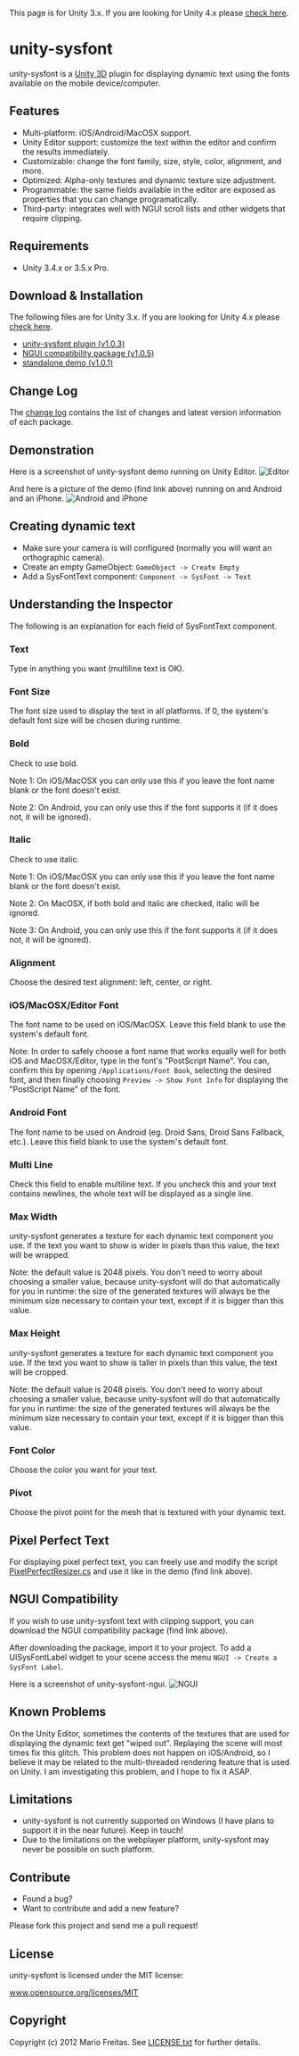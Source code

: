 This page is for Unity 3.x. If you are looking for Unity 4.x please
[check here](https://github.com/imkira/unity-sysfont/tree/unity4x).

unity-sysfont
=============

unity-sysfont is a [Unity 3D](http://unity3d.com) plugin for displaying
dynamic text using the fonts available on the mobile device/computer.

## Features

* Multi-platform: iOS/Android/MacOSX support.
* Unity Editor support: customize the text within the editor and confirm the
  results immediately.
* Customizable: change the font family, size, style, color, alignment, and more.
* Optimized: Alpha-only textures and dynamic texture size adjustment.
* Programmable: the same fields available in the editor are exposed as
  properties that you can change programatically.
* Third-party: integrates well with NGUI scroll lists and other widgets that
  require clipping.

## Requirements

* Unity 3.4.x or 3.5.x Pro.

## Download & Installation

The following files are for Unity 3.x. If you are looking for Unity 4.x please
[check here](https://github.com/imkira/unity-sysfont/tree/unity4x).

* [unity-sysfont plugin (v1.0.3)](http://dl.bintray.com/content/imkira/unity-sysfont/unity3x-core/unity-sysfont-1_0_3.unitypackage?direct)
* [NGUI compatibility package (v1.0.5)](http://dl.bintray.com/content/imkira/unity-sysfont/unity3x-ngui/unity-sysfont-ngui-1_0_5.unitypackage?direct)
* [standalone demo (v1.0.1)](http://dl.bintray.com/content/imkira/unity-sysfont/unity3x-demo/unity-sysfont-demo-1_0_1.unitypackage?direct)

## Change Log

The [change log](https://github.com/imkira/unity-sysfont/blob/master/CHANGES.md)
contains the list of changes and latest version information of each package.

## Demonstration

Here is a screenshot of unity-sysfont demo running on Unity Editor.
![Editor](http://dl.bintray.com/content/imkira/unity-sysfont/unity3x-core/screenshots/editor-1_0_2.png?direct)

And here is a picture of the demo (find link above) running on and Android and an iPhone.
![Android and iPhone](http://dl.bintray.com/content/imkira/unity-sysfont/unity3x-core/screenshots/android_iphone-1_0_2.png?direct)

## Creating dynamic text

* Make sure your camera is will configured (normally you will want an
  orthographic camera).
* Create an empty GameObject: ```GameObject -> Create Empty```
* Add a SysFontText component: ```Component -> SysFont -> Text```

## Understanding the Inspector

The following is an explanation for each field of SysFontText component.

### Text

Type in anything you want (multiline text is OK).

### Font Size

The font size used to display the text in all platforms.
If 0, the system's default font size will be chosen during runtime.

### Bold

Check to use bold.

Note 1: On iOS/MacOSX you can only use this if you leave the font name blank or
the font doesn't exist.

Note 2: On Android, you can only use this if the font supports it (if it does
not, it will be ignored).

### Italic

Check to use italic.

Note 1: On iOS/MacOSX you can only use this if you leave the font name blank or
the font doesn't exist.

Note 2: On MacOSX, if both bold and italic are checked, italic will be ignored.

Note 3: On Android, you can only use this if the font supports it (if it does
not, it will be ignored).

### Alignment

Choose the desired text alignment: left, center, or right.

### iOS/MacOSX/Editor Font

The font name to be used on iOS/MacOSX.
Leave this field blank to use the system's default font.

Note: In order to safely choose a font name that works equally well for both
iOS and MacOSX/Editor, type in the font's "PostScript Name". You can, confirm
this by opening ```/Applications/Font Book```, selecting the desired font,
and then finally choosing ```Preview -> Show Font Info``` for displaying
the "PostScript Name" of the font.

### Android Font

The font name to be used on Android (eg. Droid Sans, Droid Sans Fallback, etc.).
Leave this field blank to use the system's default font.

### Multi Line

Check this field to enable multiline text. If you uncheck this and your text
contains newlines, the whole text will be displayed as a single line.

### Max Width

unity-sysfont generates a texture for each dynamic text component you use.
If the text you want to show is wider in pixels than this value,
the text will be wrapped.

Note: the default value is 2048 pixels. You don't need to worry about
choosing a smaller value, because unity-sysfont will do that automatically
for you in runtime: the size of the generated textures will always be
the minimum size necessary to contain your text, except if it is bigger than
this value.

### Max Height

unity-sysfont generates a texture for each dynamic text component you use.
If the text you want to show is taller in pixels than this value,
the text will be cropped.

Note: the default value is 2048 pixels. You don't need to worry about
choosing a smaller value, because unity-sysfont will do that automatically
for you in runtime: the size of the generated textures will always be
the minimum size necessary to contain your text, except if it is bigger than
this value.

### Font Color

Choose the color you want for your text.

### Pivot

Choose the pivot point for the mesh that is textured with your dynamic text.

## Pixel Perfect Text

For displaying pixel perfect text, you can freely use and modify the script
[PixelPerfectResizer.cs](http://github.com/imkira/unity-sysfont/blob/master/unity/Assets/SysFont/Demo/PixelPerfectResizer.cs)
and use it like in the demo (find link above).

## NGUI Compatibility

If you wish to use unity-sysfont text with clipping support, you can download
the NGUI compatibility package (find link above).

After downloading the package, import it to your project.
To add a UISysFontLabel widget to your scene access the menu
```NGUI -> Create a SysFont Label```.

Here is a screenshot of unity-sysfont-ngui.
![NGUI](http://dl.bintray.com/content/imkira/unity-sysfont/unity3x-core/screenshots/unity-sysfont_ngui-clipping-1_0_2.jpg?direct)

## Known Problems

On the Unity Editor, sometimes the contents of the textures that are used for
displaying the dynamic text get "wiped out". Replaying the scene will most
times fix this glitch.
This problem does not happen on iOS/Android, so I believe it may be related
to the multi-threaded rendering feature that is used on Unity.
I am investigating this problem, and I hope to fix it ASAP.

## Limitations

* unity-sysfont is not currently supported on Windows (I have plans to support
  it in the near future). Keep in touch!
* Due to the limitations on the webplayer platform, unity-sysfont may never be
  possible on such platform.

## Contribute

* Found a bug?
* Want to contribute and add a new feature?

Please fork this project and send me a pull request!

## License

unity-sysfont is licensed under the MIT license:

www.opensource.org/licenses/MIT

## Copyright

Copyright (c) 2012 Mario Freitas. See
[LICENSE.txt](http://github.com/imkira/unity-sysfont/blob/master/LICENSE.txt)
for further details.
